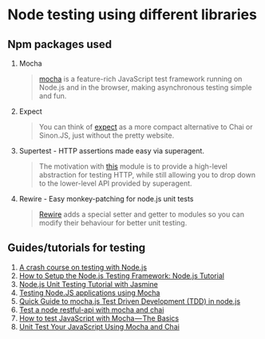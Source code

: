 # Node testing using different libraries

## Npm packages used

1.  Mocha
    > [mocha](https://mochajs.org/ 'Mocha js site') is a feature-rich JavaScript test framework running on Node.js and in the browser, making asynchronous testing simple and fun.
2.  Expect
    > You can think of [expect](https://github.com/mjackson/expect 'Expect github') as a more compact alternative to Chai or Sinon.JS, just without the pretty website.
3.  Supertest - HTTP assertions made easy via superagent.
    > The motivation with [this](https://github.com/visionmedia/supertest) module is to provide a high-level abstraction for testing HTTP, while still allowing you to drop down to the lower-level API provided by superagent.
4.  Rewire - Easy monkey-patching for node.js unit tests
    > [Rewire](https://github.com/jhnns/rewire) adds a special setter and getter to modules so you can modify their behaviour for better unit testing.

## Guides/tutorials for testing

1.  [A crash course on testing with Node.js](https://hackernoon.com/a-crash-course-on-testing-with-node-js-6c7428d3da02)
2.  [How to Setup the Node.js Testing Framework: Node.js Tutorial](http://www.softwaretestinghelp.com/node-js-testing-framework)
3.  [Node.js Unit Testing Tutorial with Jasmine](https://www.guru99.com/node-js-testing-jasmine.html)
4.  [Testing Node.JS applications using Mocha](https://gist.github.com/soheilhy/867f76feea7cab4f8a84)
5.  [Quick Guide to mocha.js Test Driven Development (TDD) in node.js](https://github.com/ideaq/learn-mocha)
6.  [Test a node restful-api with mocha and chai](https://scotch.io/tutorials/test-a-node-restful-api-with-mocha-and-chai)
7.  [How to test JavaScript with Mocha — The Basics](https://codeburst.io/how-to-test-javascript-with-mocha-the-basics-80132324752e)
8.  [Unit Test Your JavaScript Using Mocha and Chai](https://www.sitepoint.com/unit-test-javascript-mocha-chai/)
